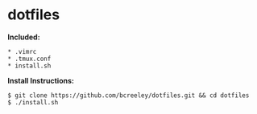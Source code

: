 # dotfiles

**Included:**

    * .vimrc
    * .tmux.conf
    * install.sh

**Install Instructions:**

    $ git clone https://github.com/bcreeley/dotfiles.git && cd dotfiles
    $ ./install.sh

